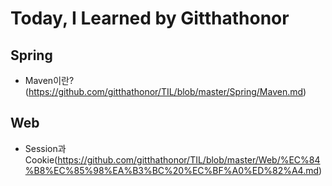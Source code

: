 # Today, I Learned by Gitthathonor
</hr>

## Spring
</hr>

- Maven이란?(https://github.com/gitthathonor/TIL/blob/master/Spring/Maven.md)

## Web
</hr>

- Session과 Cookie(https://github.com/gitthathonor/TIL/blob/master/Web/%EC%84%B8%EC%85%98%EA%B3%BC%20%EC%BF%A0%ED%82%A4.md)
